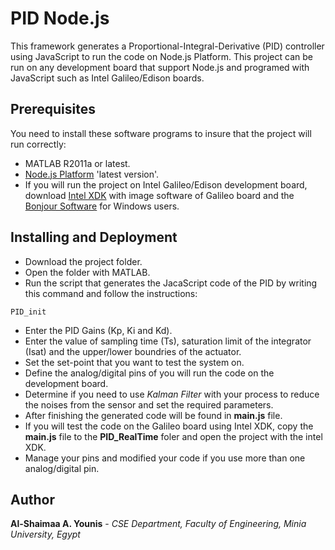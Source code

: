 # PID Node.js
This framework generates a Proportional-Integral-Derivative (PID) controller using JavaScript to run the code on Node.js Platform. 
This project can be run on any development board that support Node.js and programed with JavaScript such as Intel Galileo/Edison boards.

## Prerequisites
You need to install these software programs to insure that the project will run correctly:
* MATLAB R2011a or latest. 
* [Node.js Platform](https://nodejs.org/en/download/current/) 'latest version'. 
* If you will run the project on Intel Galileo/Edison development board, download [Intel XDK]() with image software of Galileo board and the [Bonjour Software](https://bonjour.en.softonic.com/) for Windows users.

## Installing and Deployment
* Download the project folder.
* Open the folder with MATLAB.
* Run the script that generates the JacaScript code of the PID by writing this command and follow the instructions:
```
PID_init
```
* Enter the PID Gains (Kp, Ki and Kd).
* Enter the value of sampling time (Ts), saturation limit of the integrator (Isat) and the upper/lower boundries of the actuator.
* Set the set-point that you want to test the system on.
* Define the analog/digital pins of you will run the code on the development board.
* Determine if you need to use *Kalman Filter* with your process to reduce the noises from the sensor and set the required parameters. 
* After finishing the generated code will be found in **main.js** file.
* If you will test the code on the Galileo board using Intel XDK, copy the **main.js** file to the **PID_RealTime** foler and open the project with the intel XDK.
* Manage your pins and modified your code if you use more than one analog/digital pin. 

## Author
 **Al-Shaimaa A. Younis** - *CSE Department, Faculty of Engineering, Minia University, Egypt*
